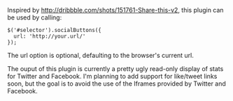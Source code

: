 Inspired by http://dribbble.com/shots/151761-Share-this-v2, this plugin can be used by calling:

    $('#selector').socialButtons({
      url: 'http://your.url/'
    });

The url option is optional, defaulting to the browser's current url.

The ouput of this plugin is currently a pretty ugly read-only display of stats for Twitter and Facebook. I'm planning to add support for like/tweet links soon, but the goal is to avoid the use of the Iframes provided by Twitter and Facebook.